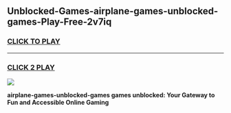 
## Unblocked-Games-airplane-games-unblocked-games-Play-Free-2v7iq
<h3>
<a href="https://premium76.site?title=airplane-games-unblocked-games&ref=09A">CLICK TO PLAY</a></h3>
<hr>

<h3>
<a href="https://premium76.site?title=airplane-games-unblocked-games&ref=09A">CLICK 2 PLAY</a>
  
</h3>

<a href="https://premium76.site?title=airplane-games-unblocked-games&ref=09A"><img src="https://clearcache.store/games.png"></a>


**airplane-games-unblocked-games games unblocked: Your Gateway to Fun and Accessible Online Gaming**
